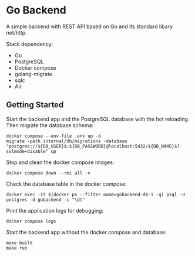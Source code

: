 # Go Backend 
A simple backend with REST API based on Go and its standard libary net/http.

Stack dependency:
* Go
* PostgreSQL
* Docker compose
* golang-migrate
* sqlc
* Air

## Getting Started

Start the backend app and the PostgreSQL database with the hot reloading. Then migrate the database schema:
```
docker compose --env-file .env up -d
migrate -path internal/db/migrations -database "postgres://${DB_USER}$:${DB_PASSWORD}@localhost:5432/${DB_NAME}$?sslmode=disable" up
```

Stop and clean the docker compose images:
```
docker compose down --rmi all -v
```

Check the database table in the docker compose:
```
docker exec -it $(docker ps --filter name=gobackend-db-1 -q) psql -U postgres -d gobackend -c "\dt"
```

Print the application logs for debugging:
```
docker compose logs
```

Start the backend app without the docker compose and database:

```
make build
make run
```
